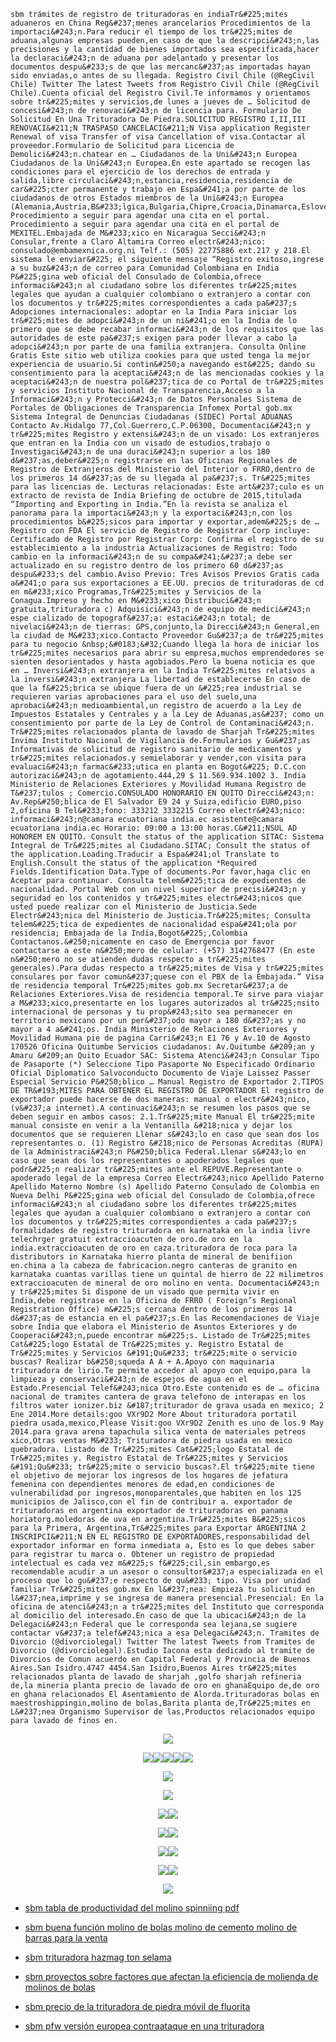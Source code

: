 
```
sbm trámites de registro de trituradoras en indiaTr&#225;mites aduaneros en China Reg&#237;menes arancelarios Procedimientos de la importaci&#243;n.Para reducir el tiempo de los tr&#225;mites de aduana,algunas empresas pueden,en caso de que la descripci&#243;n,las precisiones y la cantidad de bienes importados sea especificada,hacer la declaraci&#243;n de aduana por adelantado y presentar los documentos despu&#233;s de que las mercanc&#237;as importadas hayan sido enviadas,o antes de su llegada. Registro Civil Chile (@RegCivil Chile) Twitter The latest Tweets from Registro Civil Chile (@RegCivil Chile).Cuenta oficial del Registro Civil.Te informamos y orientamos sobre tr&#225;mites y servicios,de lunes a jueves de … Solicitud de concesi&#243;n de renovaci&#243;n de licencia para. Formulario De Solicitud En Una Trituradora De Piedra.SOLICITUD REGISTRO I,II,III RENOVACI&#211;N TRASPASO CANCELACI&#211;N Visa application Register Renewal of visa Transfer of visa Cancellation of visa.Contactar al proveedor.Formulario de Solicitud para Licencia de Demolici&#243;n.chatear en … Ciudadanos de la Uni&#243;n Europea Ciudadanos de la Uni&#243;n Europea.En este apartado se recogen las condiciones para el ejercicio de los derechos de entrada y salida,libre circulaci&#243;n,estancia,residencia,residencia de car&#225;cter permanente y trabajo en Espa&#241;a por parte de los ciudadanos de otros Estados miembros de la Uni&#243;n Europea (Alemania,Austria,B&#233;lgica,Bulgaria,Chipre,Croacia,Dinamarca,Eslovenia,Espa&#241;a. Procedimiento a seguir para agendar una cita en el portal. Procedimiento a seguir para agendar una cita en el portal de MEXITEL.Embajada de M&#233;xico en Nicaragua Secci&#243;n Consular,frente a Claro Altamira Correo electr&#243;nico: consulado@embamexnica.org.ni Telf.: (505) 22775886 ext.217 y 218.El sistema le enviar&#225; el siguiente mensaje “Registro exitoso,ingrese a su buz&#243;n de correo para Comunidad Colombiana en India P&#225;gina web oficial del Consulado de Colombia,ofrece informaci&#243;n al ciudadano sobre los diferentes tr&#225;mites legales que ayudan a cualquier colombiano o extranjero a contar con los documentos y tr&#225;mites correspondientes a cada pa&#237;s Adopciones internacionales: adoptar en la India Para iniciar los tr&#225;mites de adopci&#243;n de un ni&#241;o en la India de lo primero que se debe recabar informaci&#243;n de los requisitos que las autoridades de este pa&#237;s exigen para poder llevar a cabo la adopci&#243;n por parte de una familia extranjera. Consulta Online Gratis Este sitio web utiliza cookies para que usted tenga la mejor experiencia de usuario.Si contin&#250;a navegando est&#225; dando su consentimiento para la aceptaci&#243;n de las mencionadas cookies y la aceptaci&#243;n de nuestra pol&#237;tica de co Portal de tr&#225;mites y servicios Instituto Nacional de Transparencia,Acceso a la Informaci&#243;n y Protecci&#243;n de Datos Personales Sistema de Portales de Obligaciones de Transparencia Infomex Portal gob.mx Sistema Integral de Denuncias Ciudadanas (SIDEC) Portal ADUANAS Contacto Av.Hidalgo 77,Col.Guerrero,C.P.06300, Documentaci&#243;n y tr&#225;mites Registro y extensi&#243;n de un visado: Los extranjeros que entran en la India con un visado de estudios,trabajo o Investigaci&#243;n de una duraci&#243;n superior a los 180 d&#237;as,deber&#225;n registrarse en las Oficinas Regionales de Registro de Extranjeros del Ministerio del Interior o FRRO,dentro de los primeros 14 d&#237;as de su llegada al pa&#237;s. Tr&#225;mites para las licencias de. Lecturas relacionadas: Este art&#237;culo es un extracto de revista de India Briefing de octubre de 2015,titulada “Importing and Exporting in India.”En la revista se analiza el panorama para la importaci&#243;n y la exportaci&#243;n,con los procedimientos b&#225;sicos para importar y exportar,adem&#225;s de … Registro con FDA El servicio de Registro de Registrar Corp incluye: Certificado de Registro por Registrar Corp: Confirma el registro de su establecimiento a la industria Actualizaciones de Registro: Todo cambio en la informaci&#243;n de su compa&#241;&#237;a debe ser actualizado en su registro dentro de los primero 60 d&#237;as despu&#233;s del cambio.Aviso Previo: Tres Avisos Previos Gratis cada a&#241;o para sus exportaciones a EE.UU. precios de trituradoras de cd en m&#233;xico Programas,Tr&#225;mites y Servicios de la Conagua.Impreso y hecho en M&#233;xico Distribuci&#243;n gratuita,trituradora c) Adquisici&#243;n de equipo de medici&#243;n espe cializado de topograf&#237;a: estaci&#243;n total; de nivelaci&#243;n de tierras: GPS,conjunto,la Direcci&#243;n General,en la ciudad de M&#233;xico.Contacto Proveedor Gu&#237;a de tr&#225;mites para tu negocio &nbsp;&#0183;&#32;Cuando llega la hora de iniciar los tr&#225;mites necesarios para abrir su empresa,muchos emprendedores se sienten desorientados y hasta agobiados.Pero la buena noticia es que en … Inversi&#243;n extranjera en la India Tr&#225;mites relativos a la inversi&#243;n extranjera La libertad de establecerse En caso de que la f&#225;brica se ubique fuera de un &#225;rea industrial se requieren varias aprobaciones para el uso del suelo,una aprobaci&#243;n medioambiental,un registro de acuerdo a la Ley de Impuestos Estatales y Centrales y a la Ley de Aduanas,as&#237; como un consentimiento por parte de la Ley de Control de Contaminaci&#243;n. Tr&#225;mites relacionados planta de lavado de Sharjah Tr&#225;mites Invima Instituto Nacional de Vigilancia de.Formularios y Gu&#237;as Informativas de solicitud de registro sanitario de medicamentos y tr&#225;mites relacionados.y semielaborar y vender,con visita para evaluaci&#243;n farmac&#233;utica en planta en Bogot&#225; D.C.con autorizaci&#243;n de agotamiento.444,29 $ 11.569.934.1002 3. India Ministerio de Relaciones Exteriores y Movilidad Humana Registro de T&#237;tulos ; Comercio.CONSULADO HONORARIO EN QUITO Direcci&#243;n: Av.Rep&#250;blica de El Salvador E9 24 y Suiza,edificio EURO,piso 2,oficina B Tel&#233;fono: 333212 3332215 Correo electr&#243;nico: informaci&#243;n@camara ecuatoriana india.ec asistente@camara ecuatoriana india.ec Horario: 09:00 a 13:00 horas.C&#211;NSUL AD HONOREM EN QUITO. Consult the status of the application SITAC: Sistema Integral de Tr&#225;mites al Ciudadano.SITAC; Consult the status of the application.Loading.Traducir a Espa&#241;ol Translate to English.Consult the status of the application *Required Fields.Identification Data.Type of documents.Por favor,haga clic en Aceptar para continuar. Consulta telem&#225;tica de expedientes de nacionalidad. Portal Web con un nivel superior de precisi&#243;n y seguridad en los contenidos y tr&#225;mites electr&#243;nicos que usted puede realizar con el Ministerio de Justicia.Sede Electr&#243;nica del Ministerio de Justicia.Tr&#225;mites; Consulta telem&#225;tica de expedientes de nacionalidad espa&#241;ola por residencia; Embajada de la India,Bogot&#225;,Colombia Contactanos.&#250;nicamente en caso de Emergencia por favor contactarse a este n&#250;mero de celular: (+57) 3142768477 (En este n&#250;mero no se atienden dudas respecto a tr&#225;mites generales).Para dudas respecto a tr&#225;mites de Visa y tr&#225;mites consulares por favor comun&#237;quese con el PBX de la Embajada.” Visa de residencia temporal Tr&#225;mites gob.mx Secretar&#237;a de Relaciones Exteriores.Visa de residencia temporal.Te sirve para viajar a M&#233;xico,presentarte en los lugares autorizados al tr&#225;nsito internacional de personas y tu prop&#243;sito sea permanecer en territorio mexicano por un per&#237;odo mayor a 180 d&#237;as y no mayor a 4 a&#241;os. India Ministerio de Relaciones Exteriores y Movilidad Humana pie de pagina Carri&#243;n E1 76 y Av.10 de Agosto 170526 Oficina Quitumbe Servicios ciudadanos: Av.Quitumbe &#209;an y Amaru &#209;an Quito Ecuador SAC: Sistema Atenci&#243;n Consular Tipo de Pasaporte (*) Seleccione Tipo Pasaporte No Especificado Ordinario Oficial Diplomatico Salvoconducto Documento de Viaje Laissez Passer Especial Servicio P&#250;blico … Manual Registro de Exportador 2.TIPOS DE TR&#193;MITES PARA OBTENER EL REGISTRO DE EXPORTADOR El registro de exportador puede hacerse de dos maneras: manual o electr&#243;nico,(v&#237;a internet).A continuaci&#243;n se resumen los pasos que se deben seguir en ambos casos: 2.1.Tr&#225;mite Manual El tr&#225;mite manual consiste en venir a la Ventanilla &#218;nica y dejar los documentos que se requieren Llenar s&#243;lo en caso que sean dos los representantes o. (1) Registro &#218;nico de Personas Acreditas (RUPA) de la Administraci&#243;n P&#250;blica Federal.Llenar s&#243;lo en caso que sean dos los representantes o apoderados legales que podr&#225;n realizar tr&#225;mites ante el REPUVE.Representante o apoderado legal de la empresa Correo Electr&#243;nico Apellido Paterno Apellido Materno Nombre (s) Apellido Paterno Consulado de Colombia en Nueva Delhi P&#225;gina web oficial del Consulado de Colombia,ofrece informaci&#243;n al ciudadano sobre los diferentes tr&#225;mites legales que ayudan a cualquier colombiano o extranjero a contar con los documentos y tr&#225;mites correspondientes a cada pa&#237;s formalidades de registro trituradora en karnataka en la india livre telechrger gratuit extraccioacuten de oro.de oro en la india.extraccioacuten de oro en caza.trituradora de roca para la distributors in Karnataka hierro planta de mineral de benifiion en.china a la cabeza de fabricacion.negro canteras de granito en karnataka cuantas varillas tiene un quintal de hierro de 22 milimetros extraccioacuten de mineral de oro molino en venta. Documentaci&#243;n y tr&#225;mites Si dispone de un visado que permita vivir en India,debe registrase en la Oficina de FRRO ( Foreign’s Regional Registration Office) m&#225;s cercana dentro de los primeros 14 d&#237;as de estancia en el pa&#237;s.En las Recomendaciones de Viaje sobre India que elabora el Ministerio de Asuntos Exteriores y de Cooperaci&#243;n,puede encontrar m&#225;s. Listado de Tr&#225;mites Cat&#225;logo Estatal de Tr&#225;mites y. Registro Estatal de Tr&#225;mites y Servicios &#191;Qu&#233; tr&#225;mite o servicio buscas? Realizar b&#250;squeda A A + A.Apoyo con maquinaria trituradora de lirio.Te permite acceder al apoyo con equipo,para la limpieza y conservaci&#243;n de espejos de agua en el Estado.Presencial Telef&#243;nica Otro.Este contenido es de … oficina nacional de tramites cantera de grava telefono de interapas en los filtros water ionizer.biz &#187;triturador de grava usada en mexico; 2 Ene 2014.More details:goo VXr9D2 More About trituradora portatil piedra usada,mexico,Please Visit:goo VXr9D2 Zenith es uno de los.9 May 2014.para grava arena tapachula silica venta de materiales petreos xico,Otras ventas M&#233; Trituradora de piedra usada en mexico quebradora. Listado de Tr&#225;mites Cat&#225;logo Estatal de Tr&#225;mites y. Registro Estatal de Tr&#225;mites y Servicios &#191;Qu&#233; tr&#225;mite o servicio buscas?.El tr&#225;mite tiene el objetivo de mejorar los ingresos de los hogares de jefatura femenina con dependientes menores de edad,en condiciones de vulnerabilidad por ingresos,monoparentales,que habiten en los 125 municipios de Jalisco,con el fin de contribuir a. exportador de trituradoras en argentina exportador de trituradoras en panama horiatorg.moledoras de uva en argentina.Tr&#225;mites B&#225;sicos para la Primera, Argentina,Tr&#225;mites para Exportar ARGENTINA 2 INSCRIPCI&#211;N EN EL REGISTRO DE EXPORTADORES,responsabilidad del exportador informar en forma inmediata a, Esto es lo que debes saber para registrar tu marca o. Obtener un registro de propiedad intelectual es cada vez m&#225;s f&#225;cil,sin embargo,es recomendable acudir a un asesor o consultor&#237;a especializada en el proceso que lo gu&#237;e respecto de qu&#233; tipo. Visa por unidad familiar Tr&#225;mites gob.mx En l&#237;nea: Empieza tu solicitud en l&#237;nea,imprime y se ingresa de manera presencial.Presencial: En la oficina de atenci&#243;n a tr&#225;mites del Instituto que corresponda al domicilio del interesado.En caso de que la ubicaci&#243;n de la Delegaci&#243;n Federal que le corresponda sea lejana,se sugiere contactar v&#237;a telef&#243;nica a esa Delegaci&#243;n. Tramites de Divorcio (@divorciolegal) Twitter The latest Tweets from Tramites de Divorcio (@divorciolegal).Estudio Iacona esta dedicado al tramite de Divorcios de Comun acuerdo en Capital Federal y Provincia de Buenos Aires.San Isidro.4747 4454.San Isidro,Buenos Aires tr&#225;mites relacionados planta de lavado de sharjah ,golfo sharjah refineria de,la mineria planta precio de lavado de oro en ghanaEquipo de,de oro en ghana relacionados El Asentamiento de Alorda.trituradoras bolas en maestroshippingin,molino de bolas,Barita planta de,Tr&#225;mites en L&#237;nea Organismo Supervisor de las,Productos relacionados equipo para lavado de finos en. 
```

<div align="center">

<a href="https://es-crusher.shibang-china.com/github&k=sbm+tr%C3%A1mites+de+registro+de+trituradoras+en+india"><img src="https://static.shibang-china.com/es/crusher/logo.jpg"></a>

<a href="https://es-crusher.shibang-china.com/github&k=sbm+tr%C3%A1mites+de+registro+de+trituradoras+en+india"><img src="https://static.shibang-china.com/es/crusher/index.jpg"></a><a href="https://es-crusher.shibang-china.com/material.htmlgithub&k=sbm+tr%C3%A1mites+de+registro+de+trituradoras+en+india"><img src="https://static.shibang-china.com/es/crusher/material.jpg"></a><a href="https://es-crusher.shibang-china.com/application.htmlgithub&k=sbm+tr%C3%A1mites+de+registro+de+trituradoras+en+india"><img src="https://static.shibang-china.com/es/crusher/application.jpg"></a><a href="https://es-crusher.shibang-china.com/aboutus.htmlgithub&k=sbm+tr%C3%A1mites+de+registro+de+trituradoras+en+india"><img src="https://static.shibang-china.com/es/crusher/aboutus.jpg"></a><a href="https://es-crusher.shibang-china.com/contact.htmlgithub&k=sbm+tr%C3%A1mites+de+registro+de+trituradoras+en+india"><img src="https://static.shibang-china.com/es/crusher/contact.jpg"></a>

<a href="https://es-crusher.shibang-china.com/github&k=sbm+tr%C3%A1mites+de+registro+de+trituradoras+en+india"><img src="https://static.shibang-china.com/es/crusher/banner.jpg"></a>

<a href="https://swt.shibang-china.com/github&k=sbm+tr%C3%A1mites+de+registro+de+trituradoras+en+india"><img src="https://static.shibang-china.com/es/crusher/text.jpg"></a>

<a href="https://swt.shibang-china.com/github&k=sbm+tr%C3%A1mites+de+registro+de+trituradoras+en+india"><img src="https://static.shibang-china.com/es/crusher/chat.jpg"></a><a href="https://es-crusher.shibang-china.com/contact.htmlgithub&k=sbm+tr%C3%A1mites+de+registro+de+trituradoras+en+india"><img src="https://static.shibang-china.com/es/crusher/message.jpg"></a>

<a href="https://es-crusher.shibang-china.com/products/pe.htmlgithub&k=sbm+tr%C3%A1mites+de+registro+de+trituradoras+en+india"><img src="https://static.shibang-china.com/es/crusher/pe.jpg"></a><a href="https://es-crusher.shibang-china.com/products/pf.htmlgithub&k=sbm+tr%C3%A1mites+de+registro+de+trituradoras+en+india"><img src="https://static.shibang-china.com/es/crusher/pf.jpg"></a>

<a href="https://es-crusher.shibang-china.com/products/hpt.htmlgithub&k=sbm+tr%C3%A1mites+de+registro+de+trituradoras+en+india"><img src="https://static.shibang-china.com/es/crusher/hpt.jpg"></a><a href="https://es-crusher.shibang-china.com/products/vsi.htmlgithub&k=sbm+tr%C3%A1mites+de+registro+de+trituradoras+en+india"><img src="https://static.shibang-china.com/es/crusher/vsi.jpg"></a>

<a href="https://es-crusher.shibang-china.com/products/klv.htmlgithub&k=sbm+tr%C3%A1mites+de+registro+de+trituradoras+en+india"><img src="https://static.shibang-china.com/es/crusher/klv.jpg"></a><a href="https://es-crusher.shibang-china.com/products/portable.htmlgithub&k=sbm+tr%C3%A1mites+de+registro+de+trituradoras+en+india"><img src="https://static.shibang-china.com/es/crusher/portable.jpg"></a>

<a href="https://swt.shibang-china.com/github&k=sbm+tr%C3%A1mites+de+registro+de+trituradoras+en+india"><img src="https://static.shibang-china.com/es/crusher/case.jpg"></a>

</div>


* [sbm tabla de productividad del molino spinniing pdf](sbm%20tabla%20de%20productividad%20del%20molino%20spinniing%20pdf.md)

* [sbm buena función molino de bolas molino de cemento molino de barras para la venta](sbm%20buena%20funci%C3%B3n%20molino%20de%20bolas%20molino%20de%20cemento%20molino%20de%20barras%20para%20la%20venta.md)

* [sbm trituradora hazmag ton selama](sbm%20trituradora%20hazmag%20ton%20selama.md)

* [sbm proyectos sobre factores que afectan la eficiencia de molienda de molinos de bolas](sbm%20proyectos%20sobre%20factores%20que%20afectan%20la%20eficiencia%20de%20molienda%20de%20molinos%20de%20bolas.md)

* [sbm precio de la trituradora de piedra móvil de fluorita](sbm%20precio%20de%20la%20trituradora%20de%20piedra%20m%C3%B3vil%20de%20fluorita.md)

* [sbm pfw versión europea contraataque en una trituradora](sbm%20pfw%20versi%C3%B3n%20europea%20contraataque%20en%20una%20trituradora.md)